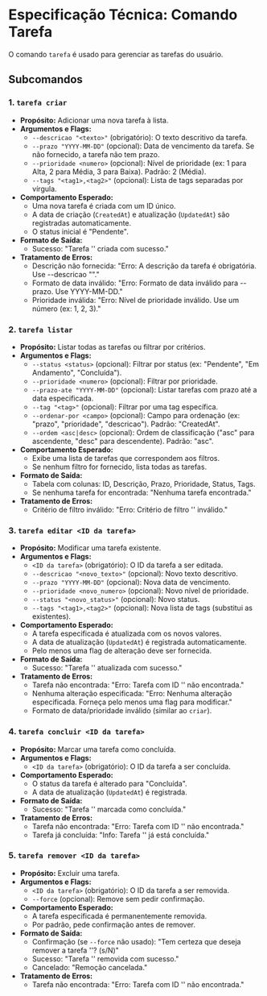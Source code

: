 # Especificação Técnica: Comando Tarefa

O comando `tarefa` é usado para gerenciar as tarefas do usuário.

## Subcomandos

### 1. `tarefa criar`

*   **Propósito:** Adicionar uma nova tarefa à lista.
*   **Argumentos e Flags:**
    *   `--descricao "<texto>"` (obrigatório): O texto descritivo da tarefa.
    *   `--prazo "YYYY-MM-DD"` (opcional): Data de vencimento da tarefa. Se não fornecido, a tarefa não tem prazo.
    *   `--prioridade <numero>` (opcional): Nível de prioridade (ex: 1 para Alta, 2 para Média, 3 para Baixa). Padrão: 2 (Média).
    *   `--tags "<tag1>,<tag2>"` (opcional): Lista de tags separadas por vírgula.
*   **Comportamento Esperado:**
    *   Uma nova tarefa é criada com um ID único.
    *   A data de criação (`CreatedAt`) e atualização (`UpdatedAt`) são registradas automaticamente.
    *   O status inicial é "Pendente".
*   **Formato de Saída:**
    *   Sucesso: "Tarefa '<ID da tarefa>' criada com sucesso."
*   **Tratamento de Erros:**
    *   Descrição não fornecida: "Erro: A descrição da tarefa é obrigatória. Use --descricao "<texto>"."
    *   Formato de data inválido: "Erro: Formato de data inválido para --prazo. Use YYYY-MM-DD."
    *   Prioridade inválida: "Erro: Nível de prioridade inválido. Use um número (ex: 1, 2, 3)."

### 2. `tarefa listar`

*   **Propósito:** Listar todas as tarefas ou filtrar por critérios.
*   **Argumentos e Flags:**
    *   `--status <status>` (opcional): Filtrar por status (ex: "Pendente", "Em Andamento", "Concluída").
    *   `--prioridade <numero>` (opcional): Filtrar por prioridade.
    *   `--prazo-ate "YYYY-MM-DD"` (opcional): Listar tarefas com prazo até a data especificada.
    *   `--tag "<tag>"` (opcional): Filtrar por uma tag específica.
    *   `--ordenar-por <campo>` (opcional): Campo para ordenação (ex: "prazo", "prioridade", "descricao"). Padrão: "CreatedAt".
    *   `--ordem <asc|desc>` (opcional): Ordem de classificação ("asc" para ascendente, "desc" para descendente). Padrão: "asc".
*   **Comportamento Esperado:**
    *   Exibe uma lista de tarefas que correspondem aos filtros.
    *   Se nenhum filtro for fornecido, lista todas as tarefas.
*   **Formato de Saída:**
    *   Tabela com colunas: ID, Descrição, Prazo, Prioridade, Status, Tags.
    *   Se nenhuma tarefa for encontrada: "Nenhuma tarefa encontrada."
*   **Tratamento de Erros:**
    *   Critério de filtro inválido: "Erro: Critério de filtro '<criterio>' inválido."

### 3. `tarefa editar <ID da tarefa>`

*   **Propósito:** Modificar uma tarefa existente.
*   **Argumentos e Flags:**
    *   `<ID da tarefa>` (obrigatório): O ID da tarefa a ser editada.
    *   `--descricao "<novo_texto>"` (opcional): Novo texto descritivo.
    *   `--prazo "YYYY-MM-DD"` (opcional): Nova data de vencimento.
    *   `--prioridade <novo_numero>` (opcional): Novo nível de prioridade.
    *   `--status "<novo_status>"` (opcional): Novo status.
    *   `--tags "<tag1>,<tag2>"` (opcional): Nova lista de tags (substitui as existentes).
*   **Comportamento Esperado:**
    *   A tarefa especificada é atualizada com os novos valores.
    *   A data de atualização (`UpdatedAt`) é registrada automaticamente.
    *   Pelo menos uma flag de alteração deve ser fornecida.
*   **Formato de Saída:**
    *   Sucesso: "Tarefa '<ID da tarefa>' atualizada com sucesso."
*   **Tratamento de Erros:**
    *   Tarefa não encontrada: "Erro: Tarefa com ID '<ID da tarefa>' não encontrada."
    *   Nenhuma alteração especificada: "Erro: Nenhuma alteração especificada. Forneça pelo menos uma flag para modificar."
    *   Formato de data/prioridade inválido (similar ao `criar`).

### 4. `tarefa concluir <ID da tarefa>`

*   **Propósito:** Marcar uma tarefa como concluída.
*   **Argumentos e Flags:**
    *   `<ID da tarefa>` (obrigatório): O ID da tarefa a ser concluída.
*   **Comportamento Esperado:**
    *   O status da tarefa é alterado para "Concluída".
    *   A data de atualização (`UpdatedAt`) é registrada.
*   **Formato de Saída:**
    *   Sucesso: "Tarefa '<ID da tarefa>' marcada como concluída."
*   **Tratamento de Erros:**
    *   Tarefa não encontrada: "Erro: Tarefa com ID '<ID da tarefa>' não encontrada."
    *   Tarefa já concluída: "Info: Tarefa '<ID da tarefa>' já está concluída."

### 5. `tarefa remover <ID da tarefa>`

*   **Propósito:** Excluir uma tarefa.
*   **Argumentos e Flags:**
    *   `<ID da tarefa>` (obrigatório): O ID da tarefa a ser removida.
    *   `--force` (opcional): Remove sem pedir confirmação.
*   **Comportamento Esperado:**
    *   A tarefa especificada é permanentemente removida.
    *   Por padrão, pede confirmação antes de remover.
*   **Formato de Saída:**
    *   Confirmação (se `--force` não usado): "Tem certeza que deseja remover a tarefa '<ID da tarefa>'? (s/N)"
    *   Sucesso: "Tarefa '<ID da tarefa>' removida com sucesso."
    *   Cancelado: "Remoção cancelada."
*   **Tratamento de Erros:**
    *   Tarefa não encontrada: "Erro: Tarefa com ID '<ID da tarefa>' não encontrada."

```
